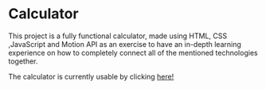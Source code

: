 # Calculator

This project is a fully functional calculator, made using HTML, CSS ,JavaScript and Motion API as an exercise to have an in-depth learning experience on how to completely connect all of the mentioned technologies together.

The calculator is currently usable by clicking [here!](https://jpmoyses.github.io/calculator/)